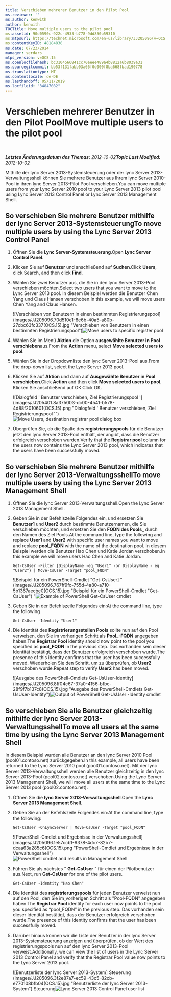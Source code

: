 ```yaml
---
title: Verschieben mehrerer Benutzer in den Pilot Pool
ms.reviewer: ''
ms.author: kenwith
author: kenwith
TOCTitle: Move multiple users to the pilot pool
ms:assetid: 90d0590c-922c-4933-b778-9dd850b59310
ms:mtpsurl: https://technet.microsoft.com/en-us/library/JJ205096(v=OCS.15)
ms:contentKeyID: 48184838
ms.date: 07/23/2014
manager: serdars
mtps_version: v=OCS.15
ms.openlocfilehash: bc3104566841cc70eeee489a4b8812a6b8039a31
ms.sourcegitcommit: bb53f131fabb03a66f0d000f8ba668fbad190778
ms.translationtype: MT
ms.contentlocale: de-DE
ms.lasthandoff: 05/11/2019
ms.locfileid: "34847082"
---
```

<div data-xmlns="http://www.w3.org/1999/xhtml">

<div class="topic" data-xmlns="http://www.w3.org/1999/xhtml" data-msxsl="urn:schemas-microsoft-com:xslt" data-cs="http://msdn.microsoft.com/en-us/">

<div data-asp="http://msdn2.microsoft.com/asp">

# <a name="move-multiple-users-to-the-pilot-pool"></a><span data-ttu-id="79ef0-102">Verschieben mehrerer Benutzer in den Pilot Pool</span><span class="sxs-lookup"><span data-stu-id="79ef0-102">Move multiple users to the pilot pool</span></span>

</div>

<div id="mainSection">

<div id="mainBody">

<span> </span>

<span data-ttu-id="79ef0-103">_**Letztes Änderungsdatum des Themas:** 2012-10-02_</span><span class="sxs-lookup"><span data-stu-id="79ef0-103">_**Topic Last Modified:** 2012-10-02_</span></span>

<span data-ttu-id="79ef0-104">Mithilfe der lync Server 2013-Systemsteuerung oder der lync Server 2013-Verwaltungsshell können Sie mehrere Benutzer aus Ihrem lync Server 2010-Pool in ihren lync Server 2013-Pilot Pool verschieben.</span><span class="sxs-lookup"><span data-stu-id="79ef0-104">You can move multiple users from your Lync Server 2010 pool to your Lync Server 2013 pilot pool using Lync Server 2013 Control Panel or Lync Server 2013 Management Shell.</span></span>

<div>

## <a name="to-move-multiple-users-by-using-the-lync-server-2013-control-panel"></a><span data-ttu-id="79ef0-105">So verschieben Sie mehrere Benutzer mithilfe der lync Server 2013-Systemsteuerung</span><span class="sxs-lookup"><span data-stu-id="79ef0-105">To move multiple users by using the Lync Server 2013 Control Panel</span></span>

1.  <span data-ttu-id="79ef0-106">Öffnen Sie die **Lync Server-Systemsteuerung**.</span><span class="sxs-lookup"><span data-stu-id="79ef0-106">Open **Lync Server Control Panel**.</span></span>

2.  <span data-ttu-id="79ef0-107">Klicken Sie auf **Benutzer** und anschließend auf **Suchen**.</span><span class="sxs-lookup"><span data-stu-id="79ef0-107">Click **Users**, click Search, and then click **Find**.</span></span>

3.  <span data-ttu-id="79ef0-108">Wählen Sie zwei Benutzer aus, die Sie in den lync Server 2013-Pool verschieben möchten.</span><span class="sxs-lookup"><span data-stu-id="79ef0-108">Select two users that you want to move to the Lync Server 2013 pool.</span></span> <span data-ttu-id="79ef0-109">In diesem Beispiel werden die Benutzer Chen Yang und Claus Hansen verschoben.</span><span class="sxs-lookup"><span data-stu-id="79ef0-109">In this example, we will move users Chen Yang and Claus Hansen.</span></span>
    
    <span data-ttu-id="79ef0-110">![Verschieben von Benutzern in einen bestimmten Registrierungspool] (images/JJ205096.70d510e1-8e6b-40a5-a80b-27cbc63fc337(OCS.15).jpg "Verschieben von Benutzern in einen bestimmten Registrierungspool")</span><span class="sxs-lookup"><span data-stu-id="79ef0-110">![Move users to specific register pool](images/JJ205096.70d510e1-8e6b-40a5-a80b-27cbc63fc337(OCS.15).jpg "Move users to specific register pool")</span></span>  

4.  <span data-ttu-id="79ef0-111">Wählen Sie im Menü **Aktion** die Option **ausgewählte Benutzer in Pool verschieben**aus.</span><span class="sxs-lookup"><span data-stu-id="79ef0-111">From the **Action** menu, select **Move selected users to pool**.</span></span>

5.  <span data-ttu-id="79ef0-112">Wählen Sie in der Dropdownliste den lync Server 2013-Pool aus.</span><span class="sxs-lookup"><span data-stu-id="79ef0-112">From the drop-down list, select the Lync Server 2013 pool.</span></span>

6.  <span data-ttu-id="79ef0-113">Klicken Sie auf **Aktion** und dann auf **Ausgewählte Benutzer in Pool verschieben**.</span><span class="sxs-lookup"><span data-stu-id="79ef0-113">Click **Action** and then click **Move selected users to pool**.</span></span> <span data-ttu-id="79ef0-114">Klicken Sie anschließend auf OK.</span><span class="sxs-lookup"><span data-stu-id="79ef0-114">Click OK.</span></span>
    
    <span data-ttu-id="79ef0-115">![Dialogfeld ' Benutzer verschieben, Ziel Registrierungspool '] (images/JJ205401.8a375003-dc00-4541-b578-4d88f2010601(OCS.15).png "Dialogfeld ' Benutzer verschieben, Ziel Registrierungspool '")</span><span class="sxs-lookup"><span data-stu-id="79ef0-115">![Move Users, destination registrar pool dialog box](images/JJ205401.8a375003-dc00-4541-b578-4d88f2010601(OCS.15).png "Move Users, destination registrar pool dialog box")</span></span>  

7.  <span data-ttu-id="79ef0-116">Überprüfen Sie, ob die Spalte des **registrierungspools** für die Benutzer jetzt den lync Server 2013-Pool enthält, der angibt, dass die Benutzer erfolgreich verschoben wurden.</span><span class="sxs-lookup"><span data-stu-id="79ef0-116">Verify that the **Registrar pool** column for the users now contains the Lync Server 2013 pool, which indicates that the users have been successfully moved.</span></span>

</div>

<div>

## <a name="to-move-multiple-users-by-using-the-lync-server-2013-management-shell"></a><span data-ttu-id="79ef0-117">So verschieben Sie mehrere Benutzer mithilfe der lync Server 2013-Verwaltungsshell</span><span class="sxs-lookup"><span data-stu-id="79ef0-117">To move multiple users by using the Lync Server 2013 Management Shell</span></span>

1.  <span data-ttu-id="79ef0-118">Öffnen Sie die lync Server 2013-Verwaltungsshell.</span><span class="sxs-lookup"><span data-stu-id="79ef0-118">Open the Lync Server 2013 Management Shell.</span></span>

2.  <span data-ttu-id="79ef0-119">Geben Sie in der Befehlszeile Folgendes ein, und ersetzen Sie **Benutzer1** und **User2** durch bestimmte Benutzernamen, die Sie verschieben möchten, und ersetzen Sie den **FQDN des Pools\_** durch den Namen des Ziel Pools.</span><span class="sxs-lookup"><span data-stu-id="79ef0-119">At the command line, type the following and replace **User1** and **User2** with specific user names you want to move and replace **pool\_FQDN** with the name of the destination pool.</span></span> <span data-ttu-id="79ef0-120">In diesem Beispiel werden die Benutzer Hao Chen und Katie Jordan verschoben.</span><span class="sxs-lookup"><span data-stu-id="79ef0-120">In this example we will move users Hao Chen and Katie Jordan.</span></span>
    
        Get-CsUser -Filter {DisplayName -eq "User1" -or DisplayName - eq "User2"} | Move-CsUser -Target "pool_FQDN"
    
    <span data-ttu-id="79ef0-121">![Beispiel für ein PowerShell-Cmdlet "Get-CsUser] " (images/JJ205096.767ff9fc-755d-4a80-a710-5b1367aecbe0(OCS.15).jpg "Beispiel für ein PowerShell-Cmdlet \"Get-CsUser") "</span><span class="sxs-lookup"><span data-stu-id="79ef0-121">![Example of PowerShell Get-CsUser cmdlet](images/JJ205096.767ff9fc-755d-4a80-a710-5b1367aecbe0(OCS.15).jpg "Example of PowerShell Get-CsUser cmdlet")</span></span>  

3.  <span data-ttu-id="79ef0-122">Geben Sie in der Befehlszeile Folgendes ein:</span><span class="sxs-lookup"><span data-stu-id="79ef0-122">At the command line, type the following</span></span>
    
        Get-CsUser -Identity "User1"

4.  <span data-ttu-id="79ef0-123">Die Identität des **Registrierungsstellen Pools** sollte nun auf den Pool verweisen, den Sie im vorherigen Schritt als **Pool\_-FQDN** angegeben haben.</span><span class="sxs-lookup"><span data-stu-id="79ef0-123">The **Registrar Pool** identity should now point to the pool you specified as **pool\_FQDN** in the previous step.</span></span> <span data-ttu-id="79ef0-124">Das vorhanden sein dieser Identität bestätigt, dass der Benutzer erfolgreich verschoben wurde.</span><span class="sxs-lookup"><span data-stu-id="79ef0-124">The presence of this identity confirms that the user has been successfully moved.</span></span> <span data-ttu-id="79ef0-125">Wiederholen Sie den Schritt, um zu überprüfen, ob **User2** verschoben wurde.</span><span class="sxs-lookup"><span data-stu-id="79ef0-125">Repeat step to verify **User2** has been moved.</span></span>
    
    <span data-ttu-id="79ef0-126">![Ausgabe des PowerShell-Cmdlets Get-UsUser-Identity] (images/JJ205096.8ff04c67-37a0-4156-bfbc-28f9f7b137c8(OCS.15).jpg "Ausgabe des PowerShell-Cmdlets Get-UsUser-Identity")</span><span class="sxs-lookup"><span data-stu-id="79ef0-126">![Output of PowerShell Get-UsUser -Identity cmdlet](images/JJ205096.8ff04c67-37a0-4156-bfbc-28f9f7b137c8(OCS.15).jpg "Output of PowerShell Get-UsUser -Identity  cmdlet")</span></span>  

</div>

<div>

## <a name="to-move-all-users-at-the-same-time-by-using-the-lync-server-2013-management-shell"></a><span data-ttu-id="79ef0-127">So verschieben Sie alle Benutzer gleichzeitig mithilfe der lync Server 2013-Verwaltungsshell</span><span class="sxs-lookup"><span data-stu-id="79ef0-127">To move all users at the same time by using the Lync Server 2013 Management Shell</span></span>

<span data-ttu-id="79ef0-128">In diesem Beispiel wurden alle Benutzer an den lync Server 2010 Pool (pool01.contoso.net) zurückgegeben.</span><span class="sxs-lookup"><span data-stu-id="79ef0-128">In this example, all users have been returned to the Lync Server 2010 pool (pool01.contoso.net).</span></span> <span data-ttu-id="79ef0-129">Mit der lync Server 2013-Verwaltungsshell werden alle Benutzer gleichzeitig in den lync Server 2013-Pool (pool02.contoso.net) verschoben.</span><span class="sxs-lookup"><span data-stu-id="79ef0-129">Using the Lync Server 2013 Management Shell, we will move all users at the same time to the Lync Server 2013 pool (pool02.contoso.net).</span></span>

1.  <span data-ttu-id="79ef0-130">Öffnen Sie die **lync Server 2013-Verwaltungsshell**.</span><span class="sxs-lookup"><span data-stu-id="79ef0-130">Open the **Lync Server 2013 Management Shell**.</span></span>

2.  <span data-ttu-id="79ef0-131">Geben Sie an der Befehlszeile Folgendes ein:</span><span class="sxs-lookup"><span data-stu-id="79ef0-131">At the command line, type the following:</span></span>
    
        Get-CsUser -OnLyncServer | Move-CsUser -Target "pool_FQDN"
    
    <span data-ttu-id="79ef0-132">![PowerShell-Cmdlet und Ergebnisse in der Verwaltungsshell] (images/JJ205096.1e57ccb1-9378-4dc7-82b7-dcaa63a285c6(OCS.15).png "PowerShell-Cmdlet und Ergebnisse in der Verwaltungsshell")</span><span class="sxs-lookup"><span data-stu-id="79ef0-132">![PowerShell cmdlet and results in Management Shell](images/JJ205096.1e57ccb1-9378-4dc7-82b7-dcaa63a285c6(OCS.15).png "PowerShell cmdlet and results in Management Shell")</span></span>  

3.  <span data-ttu-id="79ef0-133">Führen Sie als nächstes " **Get-CsUser** " für einen der Pilotbenutzer aus.</span><span class="sxs-lookup"><span data-stu-id="79ef0-133">Next, run **Get-CsUser** for one of the pilot users.</span></span>
    
        Get-CsUser -Identity "Hao Chen"

4.  <span data-ttu-id="79ef0-134">Die Identität des **registrierungspools** für jeden Benutzer verweist nun auf den Pool, den Sie im\_vorherigen Schritt als "Pool-FQDN" angegeben haben.</span><span class="sxs-lookup"><span data-stu-id="79ef0-134">The **Registrar Pool** identity for each user now points to the pool you specified as “pool\_FQDN” in the previous step.</span></span> <span data-ttu-id="79ef0-135">Das vorhanden sein dieser Identität bestätigt, dass der Benutzer erfolgreich verschoben wurde.</span><span class="sxs-lookup"><span data-stu-id="79ef0-135">The presence of this identity confirms that the user has been successfully moved.</span></span>

5.  <span data-ttu-id="79ef0-136">Darüber hinaus können wir die Liste der Benutzer in der lync Server 2013-Systemsteuerung anzeigen und überprüfen, ob der Wert des registrierungspools nun auf den lync Server 2013-Pool verweist.</span><span class="sxs-lookup"><span data-stu-id="79ef0-136">Additionally, we can view the list of users in the Lync Server 2013 Control Panel and verify that the Registrar Pool value now points to the Lync Server 2013 pool.</span></span>
    
    <span data-ttu-id="79ef0-137">![Benutzerliste der lync Server 2013-System] Steuerung (images/JJ205096.3f2e87a7-ec59-43c5-82cb-e770108bfb04(OCS.15).jpg "Benutzerliste der lync Server 2013-System") Steuerung</span><span class="sxs-lookup"><span data-stu-id="79ef0-137">![Lync Server 2013 Control Panel user list](images/JJ205096.3f2e87a7-ec59-43c5-82cb-e770108bfb04(OCS.15).jpg "Lync Server 2013 Control Panel user list")</span></span>  

</div>

</div>

<span> </span>

</div>

</div>

</div>

